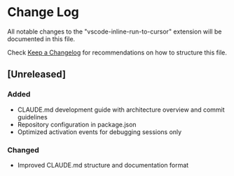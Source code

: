# Change Log

All notable changes to the "vscode-inline-run-to-cursor" extension will be documented in this file.

Check [Keep a Changelog](http://keepachangelog.com/) for recommendations on how to structure this file.

## [Unreleased]

### Added
- CLAUDE.md development guide with architecture overview and commit guidelines
- Repository configuration in package.json
- Optimized activation events for debugging sessions only

### Changed
- Improved CLAUDE.md structure and documentation format